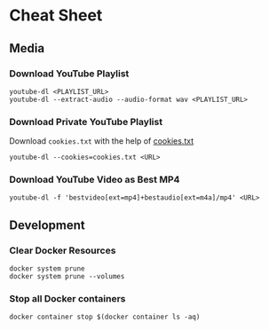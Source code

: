 # Cheat Sheet

## Media

### Download YouTube Playlist

```
youtube-dl <PLAYLIST_URL>
youtube-dl --extract-audio --audio-format wav <PLAYLIST_URL>
```

### Download Private YouTube Playlist

Download `cookies.txt` with the help of [cookies.txt](https://chrome.google.com/webstore/detail/cookiestxt/njabckikapfpffapmjgojcnbfjonfjfg)

```
youtube-dl --cookies=cookies.txt <URL>
```

### Download YouTube Video as Best MP4

```
youtube-dl -f 'bestvideo[ext=mp4]+bestaudio[ext=m4a]/mp4' <URL>
```

## Development

### Clear Docker Resources

```
docker system prune
docker system prune --volumes
```

### Stop all Docker containers

```
docker container stop $(docker container ls -aq)
```
